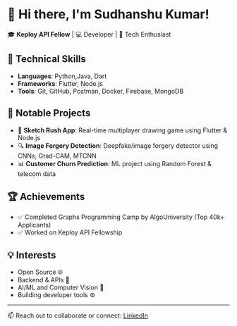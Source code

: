 # 👋 Hi there, I'm Sudhanshu Kumar!

🎓 **Keploy API Fellow** | 💻 Developer | 🚀 Tech Enthusiast  

## 🚀 Technical Skills
- **Languages**: Python,Java, Dart
- **Frameworks**: Flutter, Node.js
- **Tools**: Git, GitHub, Postman, Docker, Firebase, MongoDB

## 📌 Notable Projects
- 🎨 **Sketch Rush App**: Real-time multiplayer drawing game using Flutter & Node.js
- 🔍 **Image Forgery Detection**: Deepfake/image forgery detector using CNNs, Grad-CAM, MTCNN
- 📊 **Customer Churn Prediction**: ML project using Random Forest & telecom data

## 🏆 Achievements
- ✅ Completed Graphs Programming Camp by AlgoUniversity (Top 40k+ Applicants)
- ✅ Worked on Keploy API Fellowship

## 💡 Interests
- Open Source 🌐
- Backend & APIs 🧠
- AI/ML and Computer Vision 🤖
- Building developer tools ⚙️

---

📫 Reach out to collaborate or connect: [LinkedIn](https://www.linkedin.com/in/sudhanshu137/)
